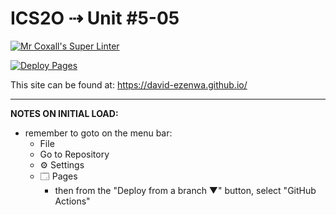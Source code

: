 # ICS2O ⇢ Unit #5-05

[![Mr Coxall's Super Linter](https://github.com/david-ezenwa/<REPOSITORY>/workflows/Mr%20Coxall's%20Super%20Linter/badge.svg)](https://github.com/david-ezenwa/<REPOSITORY>/actions)

[![Deploy Pages](https://github.com/david-ezenwa/<REPOSITORY>/workflows/Deploy%20Pages/badge.svg)](https://github.com/david-ezenwa/<REPOSITORY>/actions)

This site can be found at: [https://david-ezenwa.github.io/<REPOSITORY>](https://david-ezenwa.github.io/<REPOSITORY>)

---

**NOTES ON INITIAL LOAD:**
- remember to goto on the menu bar:
  - File
  - Go to Repository
  - ⚙ Settings
  - 🗔 Pages
    - then from the "Deploy from a branch ▼" button, select "GitHub Actions"
